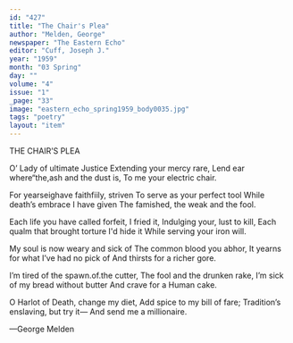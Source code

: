 ```yaml
---
id: "427"
title: "The Chair's Plea"
author: "Melden, George"
newspaper: "The Eastern Echo"
editor: "Cuff, Joseph J."
year: "1959"
month: "03 Spring"
day: ""
volume: "4"
issue: "1"
_page: "33"
image: "eastern_echo_spring1959_body0035.jpg"
tags: "poetry"
layout: "item"
---
```

THE CHAIR’S PLEA

O’ Lady of ultimate Justice
Extending your mercy rare,
Lend ear where“the,ash and the dust is,
To me your electric chair.

For yearseighave faithfiily, striven
To serve as your perfect tool
While death’s embrace I have given
The famished, the weak and the fool.

Each life you have called forfeit, I fried it,
Indulging your, lust to kill,
Each qualm that brought torture I'd hide it
While serving your iron will.

My soul is now weary and sick of
The common blood you abhor,
It yearns for what I’ve had no pick of
And thirsts for a richer gore.

I’m tired of the spawn.of.the cutter,
The fool and the drunken rake,
I’m sick of my bread without butter
And crave for a Human cake.

O Harlot of Death, change my diet,
Add spice to my bill of fare;
Tradition’s enslaving, but try it—
And send me a millionaire.

—George Melden

